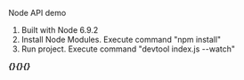 Node API demo

1) Built with Node 6.9.2
2) Install Node Modules. Execute command "npm install"
3) Run project. Execute command "devtool index.js --watch"


***{}{}{}***
